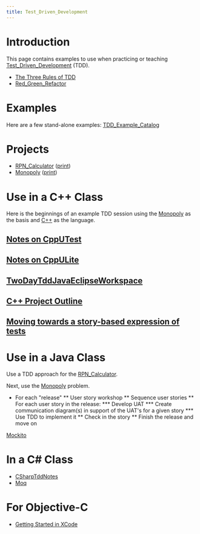 ```yaml
---
title: Test_Driven_Development
---
```

# Introduction

This page contains examples to use when practicing or teaching [Test_Driven_Development](Test_Driven_Development) (TDD).
* [The Three Rules of TDD](http://butunclebob.com/ArticleS.UncleBob.TheThreeRulesOfTdd)
* [Red_Green_Refactor](Red_Green_Refactor)

# Examples
Here are a few stand-alone examples: [TDD_Example_Catalog](TDD_Example_Catalog)

# Projects
* [RPN_Calculator](RPN_Calculator) ([print](http://schuchert.wikispaces.com/RpnCalculatorPrintable?f=print))
* [Monopoly](Monopoly)  ([print](http://schuchert.wikispaces.com/MonopolyPrintable?f=print))

# Use in a C++ Class
Here is the beginnings of an example TDD session using the [Monopoly](Monopoly) as the basis and [C++](Cxx_TDD_Monopoly) as the language.

## [Notes on CppUTest](tdd.cpp.NotesOnCppUTest)
## [Notes on CppULite](NotesOnCppULite)
## [TwoDayTddJavaEclipseWorkspace](TwoDayTddJavaEclipseWorkspace)
## [C++ Project Outline](tdd.cpp.ProjectOutline)
## [Moving towards a story-based expression of tests](tdd.cpp.MovingTowardsStoryBasedExpressionOfTests)

# Use in a Java Class

Use a TDD approach for the [RPN_Calculator](RPN_Calculator). 

Next, use the [Monopoly](Monopoly) problem. 
* For each "release"
** User story workshop 
** Sequence user stories 
** For each user story in the release: 
*** Develop UAT 
*** Create communication diagram(s) in support of the UAT's for a given story 
*** Use TDD to implement it 
** Check in the story
** Finish the release and move on

[Mockito](Mockito)

# In a C# Class
* [CSharpTddNotes](CSharpTddNotes)
* [Moq](Moq)

# For Objective-C
* [Getting Started in XCode](tdd.objectivec.XCodeProjectSetup)
